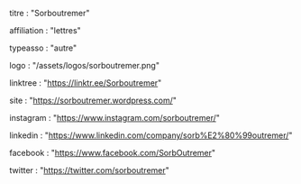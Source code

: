 titre : "Sorboutremer"

affiliation : "lettres"

typeasso : "autre"

logo : "/assets/logos/sorboutremer.png"

linktree : "https://linktr.ee/Sorboutremer"

site : "https://sorboutremer.wordpress.com/"

instagram : "https://www.instagram.com/sorboutremer/"

linkedin : "https://www.linkedin.com/company/sorb%E2%80%99outremer/"

facebook : "https://www.facebook.com/SorbOutremer"

twitter : "https://twitter.com/sorboutremer"